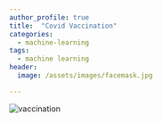 ```yaml
---
author_profile: true
title:  "Covid Vaccination"
categories:
  - machine-learning
tags:
  - machine learning
header:
  image: /assets/images/facemask.jpg

---
```

![vaccination](https://user-images.githubusercontent.com/43914109/144240555-4d58c110-50a2-4aec-b08f-b43353a5b081.png)
